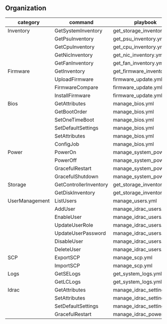 
## Organization

| category  | command                | playbook                   | sample output file |
|-----------|------------------------|----------------------------|--------------------|
| Inventory | GetSystemInventory     | get_storage_inventory.yml  | [r740_SystemInventory_YYYYMMDD_hhmmss.json](../sample_output_files/r740_SystemInventory_YYYYMMDD_hhmmss.json) | |
|           | GetPsuInventory        | get_psu_inventory.yml      | [r740_PsuInventory_YYYYMMDD_hhmmss.json](../sample_output_files/r740_PsuInventory_YYYYMMDD_hhmmss.json) |
|           | GetCpuInventory        | get_cpu_inventory.yml      | [r740_CpuInventory_YYYYMMDD_hhmmss.json](../sample_output_files/r740_CpuInventory_YYYYMMDD_hhmmss.json) |
|           | GetNicInventory        | get_nic_inventory.yml      | [r740_NicInventory_YYYYMMDD_hhmmss.json](../sample_output_files/r740_NicInventory_YYYYMMDD_hhmmss.json) |
|           | GetFanInventory        | get_fan_inventory.yml      | [r740_FanInventory_YYYYMMDD_hhmmss.json](../sample_output_files/r740_FanInventory_YYYYMMDD_hhmmss.json) |
| Firmware  | GetInventory           | get_firmware_inventory.yml | [r740_FirmwareInventory_YYYYMMDD_hhmmss.json](../sample_output_files/r740_FirmwareInventory_YYYYMMDD_hhmmss.json) |
|           | UploadFirmware         | firmware_update.yml        |                    |
|           | FirmwareCompare        | firmware_update.yml        |                    |
|           | InstallFirmware        | firmware_update.yml        |                    |
| Bios      | GetAttributes          | manage_bios.yml            | [r740_BiosAttributes_YYYYMMDD_hhmmss.json](../sample_output_files/r740_BiosAttributes_YYYYMMDD_hhmmss.json) |
|           | GetBootOrder           | manage_bios.yml            | [r740_BiosBootOrder_YYYYMMDD_hhmmss.json](../sample_output_files/r740_BiosBootOrder_YYYYMMDD_hhmmss.json) |
|           | SetOneTimeBoot         | manage_bios.yml            |                    |
|           | SetDefaultSettings     | manage_bios.yml            |                    |
|           | SetAttributes          | manage_bios.yml            |                    |
|           | ConfigJob              | manage_bios.yml            |                    |
| Power     | PowerOn                | manage_system_power.yml    |                    |
|           | PowerOff               | manage_system_power.yml    |                    |
|           | GracefulRestart        | manage_system_power.yml    |                    |
|           | GracefulShutdown       | manage_system_power.yml    |                    |
| Storage   | GetControllerInventory | get_storage_inventory.yml  | [r740_StorageControllerInventory_YYYYMMDD_hhmmss.json](../sample_output_files/r740_StorageControllerInventory_YYYYMMDD_hhmmss.json) |
|           | GetDiskInventory       | get_storage_inventory.yml  | [r740_DiskInventory_YYYYMMDD_hhmmss.json](../sample_output_files/r740_DiskInventory_YYYYMMDD_hhmmss.json) |
| UserManagement | ListUsers         | manage_users.yml           | [r740_Users_YYYYMMDD_hhmmss.json](../sample_output_files/r740_IdracUsers_YYYYMMDD_hhmmss.json) |
|           | AddUser                | manage_idrac_users.yml     |                    |
|           | EnableUser             | manage_idrac_users.yml     |                    |
|           | UpdateUserRole         | manage_idrac_users.yml     |                    |
|           | UpdateUserPassword     | manage_idrac_users.yml     |                    |
|           | DisableUser            | manage_idrac_users.yml     |                    |
|           | DeleteUser             | manage_idrac_users.yml     |                    |
| SCP       | ExportSCP              | manage_scp.yml             | [r740_SCP_YYYYMMDD_hhmmss.xml](../sample_output_files/r740_SCP_YYYYMMDD_hhmmss.xml) |
|           | ImportSCP              | manage_scp.yml             |                    |
| Logs      | GetSELogs              | get_system_logs.yml        | [r740_SELogs_YYYYMMDD_hhmmss.json](../sample_output_files/r740_SELogs_YYYYMMDD_hhmmss.json) |
|           | GetLCLogs              | get_system_logs.yml        | [r740_LCLogs_YYYYMMDD_hhmmss.json](../sample_output_files/r740_LCLogs_YYYYMMDD_hhmmss.json) |
| Idrac     | GetAttributes          | manage_idrac_settings.yml  | [r740_IdracAttributes_YYYMMDD_hhmmss.json](../sample_output_files/r740_IdracAttributes_YYYMMDD_hhmmss.json) |
|           | SetAttributes          | manage_idrac_settings.yml  |                    |
|           | SetDefaultSettings     | manage_idrac_settings.yml  |                    |
|           | GracefulRestart        | manage_idrac_power.yml     |                    |
